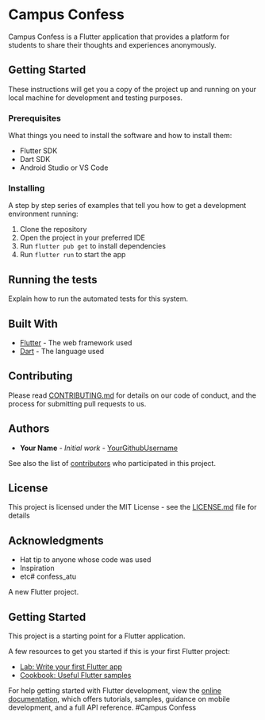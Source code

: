 # Campus Confess

Campus Confess is a Flutter application that provides a platform for students to share their thoughts and experiences anonymously.

## Getting Started

These instructions will get you a copy of the project up and running on your local machine for development and testing purposes.

### Prerequisites

What things you need to install the software and how to install them:

- Flutter SDK
- Dart SDK
- Android Studio or VS Code

### Installing

A step by step series of examples that tell you how to get a development environment running:

1. Clone the repository
2. Open the project in your preferred IDE
3. Run `flutter pub get` to install dependencies
4. Run `flutter run` to start the app

## Running the tests

Explain how to run the automated tests for this system.

## Built With

- [Flutter](https://flutter.dev/) - The web framework used
- [Dart](https://dart.dev/) - The language used

## Contributing

Please read [CONTRIBUTING.md](https://gist.github.com/PurpleBooth/b24679402957c63ec426) for details on our code of conduct, and the process for submitting pull requests to us.

## Authors

- **Your Name** - _Initial work_ - [YourGithubUsername](https://github.com/yourusername)

See also the list of [contributors](https://github.com/yourusername/your-repo/contributors) who participated in this project.

## License

This project is licensed under the MIT License - see the [LICENSE.md](LICENSE.md) file for details

## Acknowledgments

- Hat tip to anyone whose code was used
- Inspiration
- etc# confess_atu

A new Flutter project.

## Getting Started

This project is a starting point for a Flutter application.

A few resources to get you started if this is your first Flutter project:

- [Lab: Write your first Flutter app](https://docs.flutter.dev/get-started/codelab)
- [Cookbook: Useful Flutter samples](https://docs.flutter.dev/cookbook)

For help getting started with Flutter development, view the
[online documentation](https://docs.flutter.dev/), which offers tutorials,
samples, guidance on mobile development, and a full API reference.
#Campus Confess
